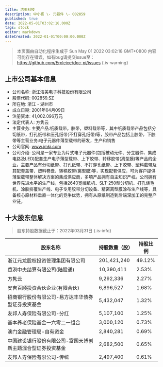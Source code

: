 ```yaml
---
title: 洁美科技
description: 中小板 \- 元器件 \- 002859
published: true
date: 2022-05-01T03:02:18.000Z
tags: stock
editor: markdown
dateCreated: 2022-01-01T00:00:00.000Z
---
```


> 本页面由自动化程序生成于 Sun May 01 2022 03:02:18 GMT+0800
> 内容可能存在错误，如有bug请提交issue至：https://github.com/Eroleice/doc-pi/issues
{.is-warning}

## 上市公司基本信息
- 公司名称: 浙江洁美电子科技股份有限公司
- 股票代码: 002859.SZ
- 所在地: 浙江 - 湖州市
- 成立日期: 2001年04月09日
- 注册资本: 41,002.096万元
- 法定代表人: 方隽云
- 主营业务: 主要产品:纸质载带，胶带，塑料载带等，其中纸质载带产品包括分切纸带，打孔纸带和压孔纸带(不打穿孔纸带)等，胶带产品包括上胶带，下胶带等主营业务:电子元器件薄型载带的研发，生产和销售
- 公司官网: www.jmkj.com
- 公司介绍: 公司是一家专业为片式电子元器件(包括被动元件、分立器件、集成电路及LED)配套生产电子薄型载带、上下胶带、转移胶带(离型膜)等产品的企业，主要产品有分切纸带、打孔纸带、不打穿孔纸带、上下胶带、塑料载带及其配套盖带、塑料卷盘、转移胶带(离型膜)等，实现配套供应，可为客户提供薄型载带整体解决方案的集成供应商，多项产品拥有自主知识产权。公司拥有世界先进水平的生产线，包括2640宽幅纸机、SLT-250型分切机、打孔烧毛机、涂胶挤覆生产线、电子专用胶带分切设备、精密离型膜涂布生产线等，具备核心原材料垂直一体化的竞争优势，拥有从原纸制造到后端深加工的完整产业链。


## 十大股东信息
> 股东持股数据截止于：2022年03月31日
{.is-info}

| 股东名称 | 持股数量（股） | 持股比例 |
| --- | --- | --- |
| 浙江元龙股权投资管理集团有限公司 | 201,421,240 | 49.12% |
| 香港中央结算有限公司(陆股通) | 10,390,411 | 2.53% |
| 方隽云 | 9,292,336 | 2.27% |
| 安吉百顺投资合伙企业(有限合伙) | 6,896,527 | 1.68% |
| 招商银行股份有限公司-易方达丰华债券型证券投资基金 | 5,432,047 | 1.32% |
| 友邦人寿保险有限公司-分红 | 5,107,100 | 1.25% |
| 基本养老保险基金一六零二一组合 | 3,000,120 | 0.73% |
| 澳门金融管理局-自有资金 | 2,840,281 | 0.69% |
| 中国建设银行股份有限公司-富国天博创新主题混合型证券投资基金 | 2,682,500 | 0.65% |
| 友邦人寿保险有限公司-传统 | 2,497,400 | 0.61% |




